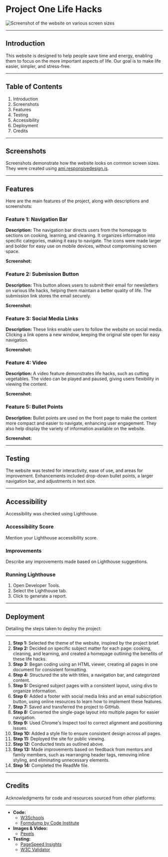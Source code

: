 <h1>Project One Life Hacks</h1>
<img src="![Picture4](https://github.com/user-attachments/assets/3d081e6a-aa18-4bbe-850c-d3f9b53307aa)" alt="Screenshot of the website on various screen sizes">

<hr>

<h2>Introduction</h2>
<p>This website is designed to help people save time and energy, enabling them to focus on the more important aspects of life. Our goal is to make life easier, simpler, and stress-free.</p>

<hr>

<h2>Table of Contents</h2>
<ol>
  <li>Introduction</li>
  <li>Screenshots</li>
  <li>Features</li>
  <li>Testing</li>
  <li>Accessibility</li>
  <li>Deployment</li>
  <li>Credits</li>
</ol>

<hr>

<h2>Screenshots</h2>
<p>Screenshots demonstrate how the website looks on common screen sizes. They were created using <a href="https://ami.responsivedesign.is">ami.responsivedesign.is</a>.</p>

<hr>

<h2>Features</h2>
<p>Here are the main features of the project, along with descriptions and screenshots:</p>

<h3>Feature 1: Navigation Bar</h3>
<p><strong>Description:</strong> The navigation bar directs users from the homepage to sections on cooking, learning, and cleaning. It organizes information into specific categories, making it easy to navigate. The icons were made larger and bolder for easy use on mobile devices, without compromising screen space.</p>
<p><strong>Screenshot:</strong></p>

<h3>Feature 2: Submission Button</h3>
<p><strong>Description:</strong> This button allows users to submit their email for newsletters on various life hacks, helping them maintain a better quality of life. The submission link stores the email securely.</p>
<p><strong>Screenshot:</strong></p>

<h3>Feature 3: Social Media Links</h3>
<p><strong>Description:</strong> These links enable users to follow the website on social media. Clicking a link opens a new window, keeping the original site open for easy navigation.</p>
<p><strong>Screenshot:</strong></p>

<h3>Feature 4: Video</h3>
<p><strong>Description:</strong> A video feature demonstrates life hacks, such as cutting vegetables. The video can be played and paused, giving users flexibility in viewing the content.</p>
<p><strong>Screenshot:</strong></p>

<h3>Feature 5: Bullet Points</h3>
<p><strong>Description:</strong> Bullet points are used on the front page to make the content more compact and easier to navigate, enhancing user engagement. They also help display the variety of information available on the website.</p>
<p><strong>Screenshot:</strong></p>

<hr>

<h2>Testing</h2>
<p>The website was tested for interactivity, ease of use, and areas for improvement. Enhancements included drop-down bullet points, a larger navigation bar, and adjustments in text size.</p>

<hr>

<h2>Accessibility</h2>
<p>Accessibility was checked using Lighthouse.</p>

<h3>Accessibility Score</h3>
<p>Mention your Lighthouse accessibility score.</p>

<h3>Improvements</h3>
<p>Describe any improvements made based on Lighthouse suggestions.</p>

<h3>Running Lighthouse</h3>
<ol>
  <li>Open Developer Tools.</li>
  <li>Select the Lighthouse tab.</li>
  <li>Click to generate a report.</li>
</ol>

<hr>

<h2>Deployment</h2>
<p>Detailing the steps taken to deploy the project:</p>

<hr>

<ol>
  <li><strong>Step 1:</strong> Selected the theme of the website, inspired by the project brief.</li>
  <li><strong>Step 2:</strong> Decided on specific subject matter for each page: cooking, cleaning, and learning, and created a homepage outlining the benefits of these life hacks.</li>
  <li><strong>Step 3:</strong> Began coding using an HTML viewer, creating all pages in one document for consistent formatting.</li>
  <li><strong>Step 4:</strong> Structured the site with titles, a navigation bar, and categorized content.</li>
  <li><strong>Step 5:</strong> Designed subject pages with a consistent layout, using divs to organize information.</li>
  <li><strong>Step 6:</strong> Added a footer with social media links and an email subscription button, using online resources to learn how to implement these features.</li>
  <li><strong>Step 7:</strong> Saved and transferred the project to GitHub.</li>
  <li><strong>Step 8:</strong> Converted the single-page layout into multiple pages for easier navigation.</li>
  <li><strong>Step 9:</strong> Used Chrome's Inspect tool to correct alignment and positioning issues.</li>
  <li><strong>Step 10:</strong> Added a style file to ensure consistent design across all pages.</li>
  <li><strong>Step 11:</strong> Deployed the site for public viewing.</li>
  <li><strong>Step 12:</strong> Conducted tests as outlined above.</li>
  <li><strong>Step 13:</strong> Made improvements based on feedback from mentors and family members, such as rearranging header tags, removing inline styling, and eliminating unnecessary elements.</li>
  <li><strong>Step 14:</strong> Completed the ReadMe file.</li>
</ol>

<hr>

<h2>Credits</h2>
<p>Acknowledgments for code and resources sourced from other platforms:</p>

<hr>

<ul>
  <li><strong>Code:</strong> 
    <ul>
      <li><a href="https://www.w3schools.com/">W3Schools</a></li>
      <li><a href="https://formdump.codeinstitute.net/">Formdump by Code Institute</a></li>
    </ul>
  </li>
  <li><strong>Images & Video:</strong> 
    <ul>
      <li><a href="https://www.pexels.com/">Pexels</a></li>
    </ul>
  </li>
  <li><strong>Testing:</strong>
    <ul>
      <li><a href="https://pagespeed.web.dev/">PageSpeed Insights</a></li>
      <li><a href="https://validator.w3.org/#validate_by_input">W3C Validator</a></li>
    </ul>
  </li>
</ul>
